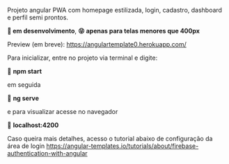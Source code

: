 Projeto angular PWA com homepage estilizada, login, cadastro, dashboard e perfil semi prontos.

**🥰 em desenvolvimento**, **😝 apenas para telas menores que 400px**

Preview (em breve):
https://angulartemplate0.herokuapp.com/


Para inicializar, entre no projeto via terminal e digite:

🔸 **npm start**

em seguida

🔸 **ng serve**

e para visualizar acesse no navegador

🔸 **localhost:4200**



Caso queira mais detalhes, acesso o tutorial abaixo de configuração da área de login
https://angular-templates.io/tutorials/about/firebase-authentication-with-angular
